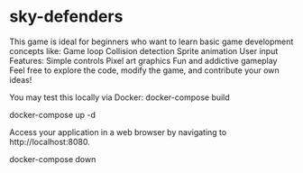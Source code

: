 # sky-defenders
This game is ideal for beginners who want to learn basic game development concepts like:  Game loop Collision detection Sprite animation User input Features:  Simple controls Pixel art graphics Fun and addictive gameplay Feel free to explore the code, modify the game, and contribute your own ideas!

You may test this locally via Docker:
docker-compose build

docker-compose up -d

Access your application in a web browser by navigating to http://localhost:8080.

docker-compose down

